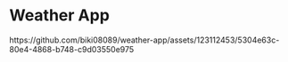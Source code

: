 <h1>Weather App</h1>
https://github.com/biki08089/weather-app/assets/123112453/5304e63c-80e4-4868-b748-c9d03550e975
